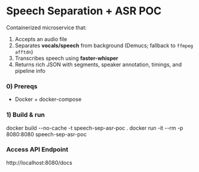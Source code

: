 # Speech Separation + ASR POC

Containerized microservice that:
1) Accepts an audio file
2) Separates **vocals/speech** from background (Demucs; fallback to `ffmpeg afftdn`)
3) Transcribes speech using **faster-whisper**
4) Returns rich JSON with segments, speaker annotation, timings, and pipeline info

### 0) Prereqs
- Docker + docker-compose

### 1) Build & run
docker build --no-cache -t speech-sep-asr-poc .
docker run -it --rm -p 8080:8080 speech-sep-asr-poc

### Access API Endpoint
http://localhost:8080/docs
